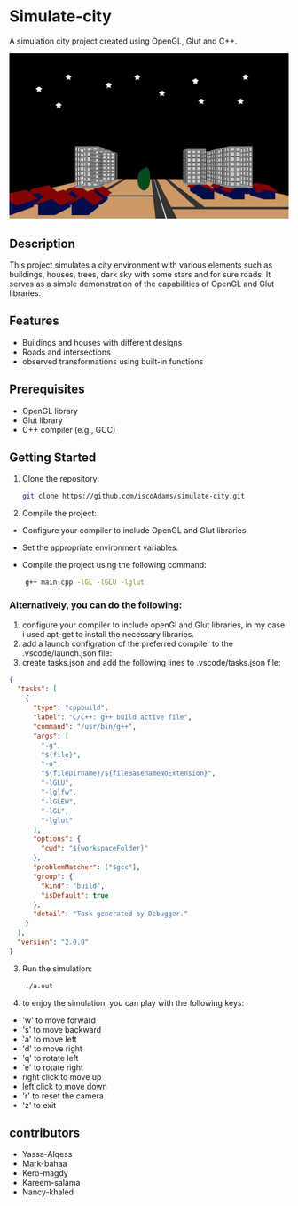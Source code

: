 # Simulate-city

A simulation city project created using OpenGL, Glut and C++.

![a screenshot for the window](screenshot.png)

## Description

This project simulates a city environment with various elements such as buildings, houses, trees, dark sky with some stars and for sure roads. It serves as a simple demonstration of the capabilities of OpenGL and Glut libraries.

## Features

- Buildings and houses with different designs
- Roads and intersections
- observed transformations using built-in functions

## Prerequisites

- OpenGL library
- Glut library
- C++ compiler (e.g., GCC)

## Getting Started

1. Clone the repository:

   ```bash
   git clone https://github.com/iscoAdams/simulate-city.git

   ```

2. Compile the project:

- Configure your compiler to include OpenGL and Glut libraries.

- Set the appropriate environment variables.

- Compile the project using the following command:

```bash
    g++ main.cpp -lGL -lGLU -lglut
```

### Alternatively, you can do the following:

1. configure your compiler to include openGl and Glut libraries, in my case i used apt-get to install the necessary libraries.
2. add a launch configration of the preferred compiler to the .vscode/launch.json file:
3. create tasks.json and add the following lines to .vscode/tasks.json file:

```json
{
  "tasks": [
    {
      "type": "cppbuild",
      "label": "C/C++: g++ build active file",
      "command": "/usr/bin/g++",
      "args": [
        "-g",
        "${file}",
        "-o",
        "${fileDirname}/${fileBasenameNoExtension}",
        "-lGLU",
        "-lglfw",
        "-lGLEW",
        "-lGL",
        "-lglut"
      ],
      "options": {
        "cwd": "${workspaceFolder}"
      },
      "problemMatcher": ["$gcc"],
      "group": {
        "kind": "build",
        "isDefault": true
      },
      "detail": "Task generated by Debugger."
    }
  ],
  "version": "2.0.0"
}
```

3. Run the simulation:

```bash
    ./a.out
```

4. to enjoy the simulation, you can play with the following keys:

- 'w' to move forward
- 's' to move backward
- 'a' to move left
- 'd' to move right
- 'q' to rotate left
- 'e' to rotate right
- right click to move up
- left click to move down
- 'r' to reset the camera
- 'z' to exit

## contributors

- Yassa-Alqess
- Mark-bahaa
- Kero-magdy
- Kareem-salama
- Nancy-khaled
